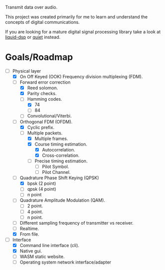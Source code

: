 Transmit data over audio.

This project was created primarily for me to learn and understand the concepts of digital communications.

If you are looking for a mature digital signal processing library take a look at [liquid-dsp](https://github.com/jgaeddert/liquid-dsp) or [quiet](https://github.com/quiet/quiet) instead.

# Goals/Roadmap
- [ ] Physical layer
    - [x] On Off Keyed (OOK) Frequency division multiplexing (FDM).
    - [ ] Forward error correction
        - [x] Reed solomon.
        - [x] Parity checks.
        - [ ] Hamming codes.
            - [x] 74
            - [ ] 84
        - [ ] Convolutional/Viterbi.
    - [ ] Orthogonal FDM (OFDM).
        - [x] Cyclic prefix.
        - [ ] Multiple packets.
            - [x] Multiple frames.
            - [x] Course timing estimation.
                - [x] Autocorrelation.
                - [x] Cross-correlation.
            - [ ] Precise timing estimation.
                - [ ] Pilot Symbol.
                - [ ] Pilot Channel.
    - [ ] Quadrature Phase Shift Keying (QPSK)
        - [x] bpsk (2 point)
        - [ ] qpsk (4 point)
        - [ ] n point
    - [ ] Quadrature Amplitude Modulation (QAM).
        - [ ] 2 point.
        - [ ] 4 point.
        - [ ] n point.
    - [ ] Different sampling frequency of transmitter vs receiver.
    - [ ] Realtime.
    - [x] From file.
- [ ] Interface
    - [x] Command line interface (cli).
    - [x] Native gui.
    - [ ] WASM static website.
    - [ ] Operating system network interface/adapter
